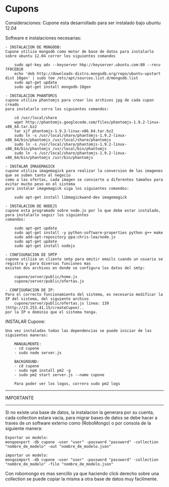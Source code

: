 Cupons
==================

Consideraciones:
Cupone esta desarrollado para ser instalado bajo ubuntu 12.04

Software e instalaciones necesarias:

	- INSTALACION DE MONGODB:
	Cupone utiliza mongodb como motor de base de datos para instalarlo
	sobre ubuntu 12.04 correr los siguientes comandos

		sudo apt-key adv --keyserver hkp://keyserver.ubuntu.com:80 --recv 7F0CEB10
		echo 'deb http://downloads-distro.mongodb.org/repo/ubuntu-upstart dist 10gen' | sudo tee /etc/apt/sources.list.d/mongodb.list
		sudo apt-get update
		sudo apt-get install mongodb-10gen

	- INSTALACION PHANTOMJS
	cupone utiliza phantomjs para crear los archivos jpg de cada cupon creado 
	para instalarlo corra los siguientes comandos:

		cd /usr/local/share
		wget http://phantomjs.googlecode.com/files/phantomjs-1.9.2-linux-x86_64.tar.bz2
		tar xjf phantomjs-1.9.2-linux-x86_64.tar.bz2
		sudo ln -s /usr/local/share/phantomjs-1.9.2-linux-x86_64/bin/phantomjs /usr/local/share/phantomjs
		sudo ln -s /usr/local/share/phantomjs-1.9.2-linux-x86_64/bin/phantomjs /usr/local/bin/phantomjs
		sudo ln -s /usr/local/share/phantomjs-1.9.2-linux-x86_64/bin/phantomjs /usr/bin/phantomjs

	- INSTALAR IMAGEMAGICK
	cupone utiliza imagemagick para realizar la conversion de las imagenes que se suben tanto al negocio
	como a las ofertas, cada imagen se convierte a diferentes tamaños para evitar mucho peso en el sistema
	para instalar imagemagick siga los siguientes comandos:
		
		sudo apt-get install libmagickwand-dev imagemagick

	- INSTALACION DE NODEJS
	cupone esta programado sobre node.js por lo que debe estar instalado, para instalarlo seguir los siguientes
	comandos:
		
		sudo apt-get update
		sudo apt-get install -y python-software-properties python g++ make
		sudo add-apt-repository ppa:chris-lea/node.js
		sudo apt-get update
		sudo apt-get install nodejs

	- CONFIGURACION DE SMTP
	cupone utiliza un cliente smtp para emitir emails cuando un usuario se registra y para diversas funciones mas
	existen dos archivos en donde se configura los datos del smtp:
	
		cupone/server/public/home.js
		cupone/server/public/ofertas.js

	- CONFIGURACION DE IP:
	Para el correcto funcionamiento del sistema, es necesario modificar la IP del sistema, del siguiente archivo
		cupone/server/public/ofertas.js linea: 139 (http://23.253.41.15/createCupon).. 
	por la IP o dominio que el sistema tenga.
	

INSTALAR Cupone:

	Una vez instaladas todas las dependencias se puede iniciar de las siguientes maneras:
		
		MANUALMENTE:
		- cd cupone
		- sudo node server.js

		BACKGROUND:
		- cd cupone
		- sudo npm install pm2 -g
		- sudo pm2 start server.js --name cupone

		Para poder ver los logos, correro sudo pm2 logs

********************************************
IMPORTANTE
********************************************

Si no existe una base de datos, la instalacion la generara por su cuenta, cada collection estara
vacia, para migrar bases de datos se debe hacer a traves de un software externo como (RoboMongo) o por consola
de la siguiente manera:

	Exportar un modelo:
	mongoexport -db cupone -user "user" -password "password" -collection "nombre_de_modelo" -out "nombre_de_modelo.json"

	importar un modelo:
	mongoimport -db cupone -user "user" -password "password" -collection "nombre_de_modelo" -file "nombre_de_modelo.json"

Con robomongo es mas sencillo ya que haciendo click derecho sobre una collection se puede copiar la misma a otra base de datos
muy facilmente.

